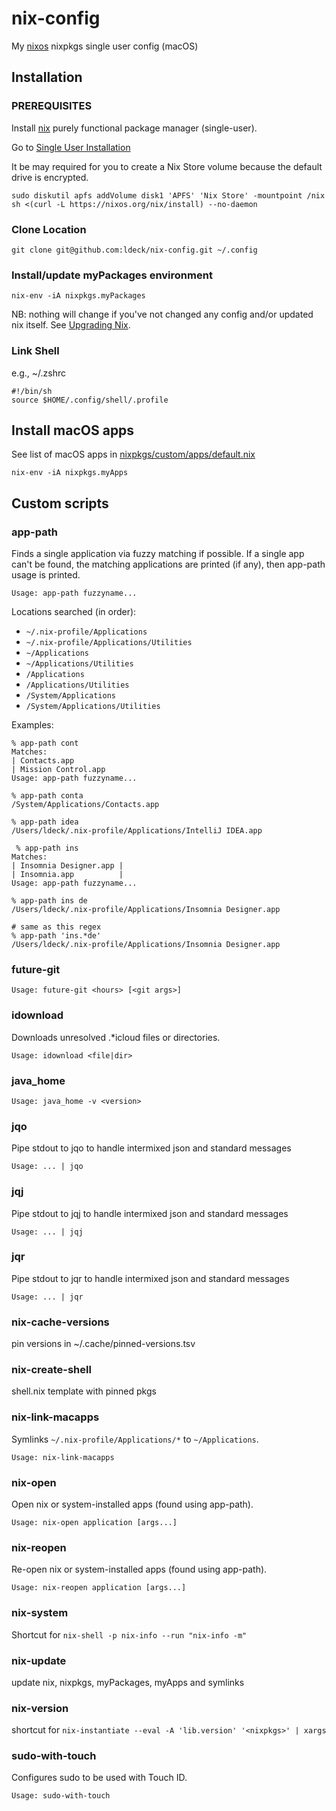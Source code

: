 # nix-config #

My [nixos](https://nixos.org) nixpkgs single user config (macOS)


## Installation ##

### PREREQUISITES ###

Install [nix](https://nixos.org/nix/) purely functional package manager (single-user).

Go to [Single User Installation](https://nixos.org/manual/nix/unstable/installation/installing-binary.html#single-user-installation)

It be may required for you to create a Nix Store volume because the default drive is encrypted.

    sudo diskutil apfs addVolume disk1 'APFS' 'Nix Store' -mountpoint /nix
    sh <(curl -L https://nixos.org/nix/install) --no-daemon


### Clone Location ###

``` shell
git clone git@github.com:ldeck/nix-config.git ~/.config
```

### Install/update myPackages environment ###

``` shell
nix-env -iA nixpkgs.myPackages
```

NB: nothing will change if you've not changed any config and/or updated nix itself. See [Upgrading Nix](https://nixos.org/manual/nix/unstable/installation/upgrading.html).

### Link Shell ###

e.g., ~/.zshrc

    #!/bin/sh
    source $HOME/.config/shell/.profile

## Install macOS apps ##

See list of macOS apps in [nixpkgs/custom/apps/default.nix](nixpkgs/custom/apps/default.nix)

``` shell
nix-env -iA nixpkgs.myApps
```

## Custom scripts ##

### app-path ###

Finds a single application via fuzzy matching if possible.
If a single app can't be found, the matching applications are printed (if any), then app-path usage is printed.

    Usage: app-path fuzzyname...

Locations searched (in order):
  * `~/.nix-profile/Applications`
  * `~/.nix-profile/Applications/Utilities`
  * `~/Applications`
  * `~/Applications/Utilities`
  * `/Applications`
  * `/Applications/Utilities`
  * `/System/Applications`
  * `/System/Applications/Utilities`

Examples:

    % app-path cont
    Matches:
    | Contacts.app
    | Mission Control.app
    Usage: app-path fuzzyname...

    % app-path conta
    /System/Applications/Contacts.app

    % app-path idea
    /Users/ldeck/.nix-profile/Applications/IntelliJ IDEA.app

     % app-path ins
    Matches:
    | Insomnia Designer.app |
    | Insomnia.app          |
    Usage: app-path fuzzyname...

    % app-path ins de
    /Users/ldeck/.nix-profile/Applications/Insomnia Designer.app

    # same as this regex
    % app-path 'ins.*de'
    /Users/ldeck/.nix-profile/Applications/Insomnia Designer.app


### future-git ###

    Usage: future-git <hours> [<git args>]

### idownload ###

Downloads unresolved .*icloud files or directories.

    Usage: idownload <file|dir>

### java_home ###

    Usage: java_home -v <version>

### jqo ###

Pipe stdout to jqo to handle intermixed json and standard messages

    Usage: ... | jqo

### jqj ###

Pipe stdout to jqj to handle intermixed json and standard messages

    Usage: ... | jqj

### jqr ###

Pipe stdout to jqr to handle intermixed json and standard messages

    Usage: ... | jqr

### nix-cache-versions ###

pin versions in ~/.cache/pinned-versions.tsv

### nix-create-shell ###

shell.nix template with pinned pkgs

### nix-link-macapps ###

Symlinks `~/.nix-profile/Applications/*` to `~/Applications`.

    Usage: nix-link-macapps

### nix-open ###

Open nix or system-installed apps (found using app-path).

    Usage: nix-open application [args...]

### nix-reopen ###

Re-open nix or system-installed apps (found using app-path).

    Usage: nix-reopen application [args...]

### nix-system ###

Shortcut for `nix-shell -p nix-info --run "nix-info -m"`

### nix-update ###

update nix, nixpkgs, myPackages, myApps and symlinks

### nix-version ###

shortcut for `nix-instantiate --eval -A 'lib.version' '<nixpkgs>' | xargs`

### sudo-with-touch ###

Configures sudo to be used with Touch ID.

    Usage: sudo-with-touch
